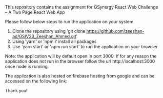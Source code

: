 This repository contains the assignment for GSynergy React Web Challenge – A Two Page React Web App

Please follow below steps to run the application on your system.
  1. Clone the repository using 'git clone https://github.com/zeeshan-ad/GSIV23_Zeeshan_Ahmed.git'
  2. Using 'yarn' or 'npm i' install all packages
  3. Use 'yarn start' or 'npm run start' to run the application on your browser
     
Note: the application will by default open in port 3000. If for any reason the application does not run in the browser follow the url 
http://localhost:3000 once node is running.

The application is also hosted on firebase hosting from google and can be accessed on the following link:

Thank you!
